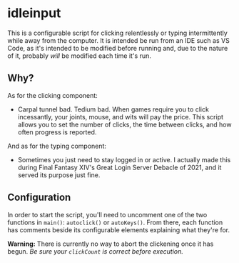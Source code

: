# idleinput
This is a configurable script for clicking relentlessly or typing intermittently while away from the computer. It is intended be run from an IDE such as VS Code, as it's intended to be modified before running and, due to the nature of it, probably *will* be modified each time it's run.

## Why?
As for the clicking component:
- Carpal tunnel bad. Tedium bad. When games require you to click incessantly, your joints, mouse, and wits will pay the price. This script allows you to set the number of clicks, the time between clicks, and how often progress is reported. 

And as for the typing component:
- Sometimes you just need to stay logged in or active. I actually made this during Final Fantasy XIV's Great Login Server Debacle of 2021, and it served its purpose just fine.

## Configuration
In order to start the script, you'll need to uncomment one of the two functions in ```main()```: ```autoclick()``` or ```autoKeys()```. From there, each function has comments beside its configurable elements explaining what they're for.

**Warning:** There is currently no way to abort the clickening once it has begun. *Be sure your ```clickCount``` is correct before execution.*
